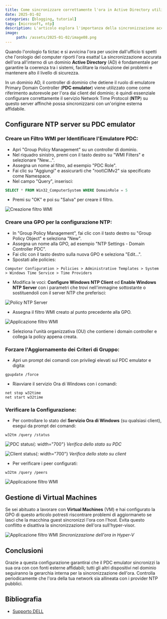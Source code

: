```yaml
---
title: Come sincronizzare correttamente l'ora in Active Directory utilizzando un NTP server
date: 2025-01-02
categories: [blogging, tutorial]
tags: [microsoft, ntp]
description: L'articolo esplora l'importanza della sincronizzazione accurata dell'ora in una rete aziendale e guida il lettore nella configurazione del servizio NTP sull'emulatore Primary Domain Controller (PDC emulator) in un dominio Active Directory.
image:
     path: /assets/2025-01-02/image08.png
---
```


Quando l'orologio fa tictac e si avvicina l'ora per uscire dall'ufficio ti spetti che l'orologio del computer riporti l'ora esatta! La sincronizzazione accurata dell'ora all'interno di un dominio **Active Directory** (AD) è fondamentale per garantire la coerenza tra i sistemi, facilitare la risoluzione dei problemi e mantenere alto il livello di sicurezza.
 
In un dominio AD, il controller di dominio che detiene il ruolo di emulatore Primary Domain Controller (**PDC emulator**) viene utilizzato come come riferimento autorevole per l'ora dai client del dominio; è quindi essenziale configurare correttamente il servizio Network Time Protocol (**NTP**) su questo server affinchè possa  sincronizzarsi con un'origine esterna affidabile.

## Configurare NTP server su PDC emulator

### Creare un Filtro WMI per Identificare l'Emulatore PDC:

- Apri "Group Policy Management" su un controller di dominio.
- Nel riquadro sinistro, premi con il tasto destro su "WMI Filters" e selezionare "New...".
- Assegna un nome al filtro, ad esempio "PDC Role".
- Fai clic su "Aggiungi" e assicurarti che "root\CIMv2" sia specificato come Namespace.
- Nel campo "Query", inserisci:

```sql
SELECT * FROM Win32_ComputerSystem WHERE DomainRole = 5
```
	 
- Premi su "OK" e poi su "Salva" per creare il filtro.

![Creazione filtro WMI](/assets/2025-01-02/image01.png) 

### Creare una GPO per la configurazione NTP:

- In "Group Policy Management", fai clic con il tasto destro su "Group Policy Object" e seleziona "New".
- Assegna un nome alla GPO, ad esempio "NTP Settings - Domain Controller PDC".
- Fai clic con il tasto destro sulla nuova GPO e seleziona "Edit...".
- Spostati alle policies:

```
Computer Configuration > Policies > Administrative Templates > System > Windows Time Service > Time Providers
```

- Modifica le voci: **Configure Windows NTP Client** ed **Enable Windows NTP Server** con i parametri che trovi nell'immagine sottostante o sostituendoli con il server NTP che preferisci:

![Policy NTP Server](/assets/2025-01-02/image02.png) 

- Assegna il filtro WMI creato al punto precedente alla GPO.

![Applicazione filtro WMI](/assets/2025-01-02/image03.png) 

- Seleziona l'unità organizzativa (OU) che contiene i domain controller e collega la policy appena creata.

### Forzare l'Aggiornamento dei Criteri di Gruppo:

- Apri un prompt dei comandi con privilegi elevati sul PDC emulator e digita:

```
gpupdate /force
```

- Riavviare il servizio Ora di Windows con i comandi:

```
net stop w32time
net start w32time
```

### Verificare la Configurazione:

- Per controllare lo stato del **Servizio Ora di Windows** (su qualsiasi client), esegui da prompt dei comandi:

```
w32tm /query /status
```

![PDC status](/assets/2025-01-02/image05.png){: width="700"}
_Verifica dello stato su PDC_

![Client status](/assets/2025-01-02/image04.png){: width="700"} 
_Verifica dello stato su client_

- Per verificare i peer configurati:

```
w32tm /query /peers
```
![Applicazione filtro WMI](/assets/2025-01-02/image06.png)

## Gestione di Virtual Machines

Se sei abituato a lavorare con **Virtual Machines** (VM) e hai configurato la GPO di questo articolo potresti riscontrare problemi di aggiormaneto se lasci che la macchina guest sincronizzi l'ora con l'host. Evita questo conflitto e disattiva la sincronizzazione dell'ora sull'hyper-visor.

![Applicazione filtro WMI](/assets/2025-01-02/image07.png)
_Sincronizzazione dell'ora in Hyper-V_ 

## Conclusioni

Grazie a questa configurazione garantirai che il PDC emulator sincronizzi la sua ora con con fonti esterne affidabili; tutti gli altri dispositivi nel dominio seguiranno la gerarchia interna per la sincronizzazione dell'ora. Controlla periodicamente che l'ora della tua network sia allineata con i provider NTP pubblici.

## Bibliografia

- [Supporto DELL](https://www.dell.com/support/kbdoc/it-it/000215683/come-configurare-il-servizio-ora-di-windows-sull-emulatore-pdc-nella-policy-di-gruppo)
